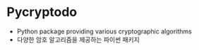# Pycryptodo
- Python package providing various cryptographic algorithms
- 다양한 암호 알고리즘을 제공하는 파이썬 패키지
